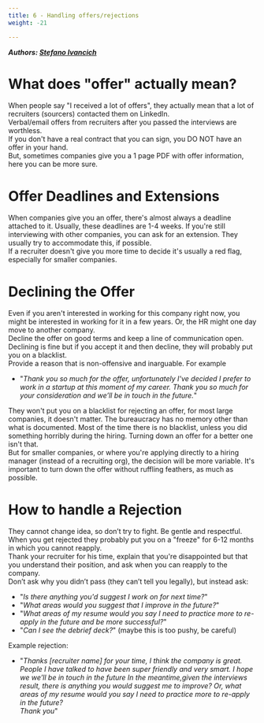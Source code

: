 ```yaml
---
title: 6 - Handling offers/rejections
weight: -21

---
```


***Authors: [Stefano Ivancich](https://www.linkedin.com/in/stefano-ivancich/)***

# What does "offer" actually mean?
When people say "I received a lot of offers", they actually mean that a lot of recruiters (sourcers) contacted them on LinkedIn.  
Verbal/email offers from recruiters after you passed the interviews are worthless.  
If you don't have a real contract that you can sign, you DO NOT have an offer in your hand.  
But, sometimes companies give you a 1 page PDF with offer information, here you can be more sure.

# Offer Deadlines and Extensions
When companies give you an offer, there's almost always a deadline attached to it. Usually, these deadlines are 1-4 weeks. If you're still interviewing with other companies, you can ask for an extension. They usually try to accommodate this, if possible.  
If a recruiter doesn't give you more time to decide it's usually a red flag, especially for smaller companies.

# Declining the Offer
Even if you aren't interested in working for this company right now, you might be interested in working for it in a few years. Or, the HR might one day move to another company.  
Decline the offer on good terms and keep a line of communication open.  
Declining is fine but if you accept it and then decline, they will probably put you on a blacklist.  
Provide a reason that is non-offensive and inarguable. For example
 - "_Thank you so much for the offer, unfortunately I've decided I prefer to work in a startup at this moment of my career. Thank you so much for your consideration and we’ll be in touch in the future._"

They won't put you on a blacklist for rejecting an offer, for most large companies, it doesn't matter. The bureaucracy has no memory other than what is documented. Most of the time there is no blacklist, unless you did something horribly during the hiring. Turning down an offer for a better one isn't that.  
But for smaller companies, or where you're applying directly to a hiring manager (instead of a recruiting org), the decision will be more variable. It's important to turn down the offer without ruffling feathers, as much as possible.

# How to handle a Rejection
They cannot change idea, so don’t try to fight. Be gentle and respectful.  
When you get rejected they probably put you on a "freeze" for 6-12 months in which you cannot reapply.  
Thank your recruiter for his time, explain that you're disappointed but that you understand their position, and ask when you can reapply to the company.  
Don’t ask why you didn’t pass (they can’t tell you legally), but instead ask:
 - "_Is there anything you'd suggest I work on for next time?_"
 - "_What areas would you suggest that I improve in the future?_"
 - "_What areas of my resume would you say I need to practice more to re-apply in the future and be more successful?_"
 - "_Can I see the debrief deck?_" (maybe this is too pushy, be careful)

Example rejection:
 - "_Thanks [recruiter name] for your time, I think the company is great. People I have talked to have been super friendly and very smart. I hope we we’ll be in touch in the future
In the meantime,given the interviews result, there is anything you would suggest me to improve? Or, what areas of my resume would you say I need to practice more to re-apply in the future?  
Thank you_"
